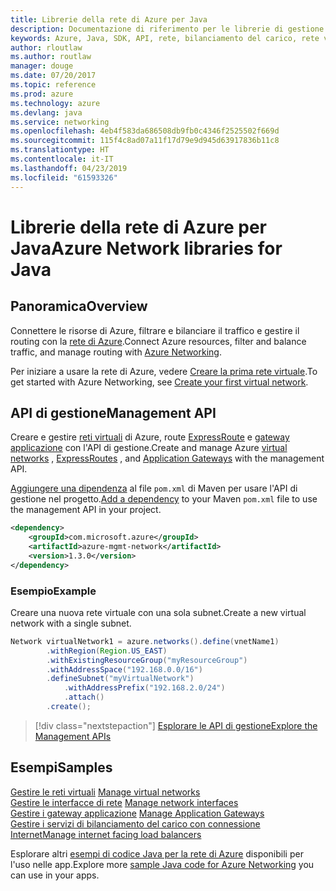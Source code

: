 ```yaml
---
title: Librerie della rete di Azure per Java
description: Documentazione di riferimento per le librerie di gestione della rete di Azure per Java
keywords: Azure, Java, SDK, API, rete, bilanciamento del carico, rete virtuale, subnet
author: rloutlaw
ms.author: routlaw
manager: douge
ms.date: 07/20/2017
ms.topic: reference
ms.prod: azure
ms.technology: azure
ms.devlang: java
ms.service: networking
ms.openlocfilehash: 4eb4f583da686508db9fb0c4346f2525502f669d
ms.sourcegitcommit: 115f4c8ad07a11f17d79e9d945d63917836b11c8
ms.translationtype: HT
ms.contentlocale: it-IT
ms.lasthandoff: 04/23/2019
ms.locfileid: "61593326"
---
```

# <a name="azure-network-libraries-for-java"></a><span data-ttu-id="e95b6-104">Librerie della rete di Azure per Java</span><span class="sxs-lookup"><span data-stu-id="e95b6-104">Azure Network libraries for Java</span></span>

## <a name="overview"></a><span data-ttu-id="e95b6-105">Panoramica</span><span class="sxs-lookup"><span data-stu-id="e95b6-105">Overview</span></span>

<span data-ttu-id="e95b6-106">Connettere le risorse di Azure, filtrare e bilanciare il traffico e gestire il routing con la [rete di Azure](/azure/networking/networking-overview).</span><span class="sxs-lookup"><span data-stu-id="e95b6-106">Connect Azure resources, filter and balance traffic, and manage routing with [Azure Networking](/azure/networking/networking-overview).</span></span>

<span data-ttu-id="e95b6-107">Per iniziare a usare la rete di Azure, vedere [Creare la prima rete virtuale](/azure/virtual-network/virtual-network-get-started-vnet-subnet).</span><span class="sxs-lookup"><span data-stu-id="e95b6-107">To get started with Azure Networking, see [Create your first virtual network](/azure/virtual-network/virtual-network-get-started-vnet-subnet).</span></span>

## <a name="management-api"></a><span data-ttu-id="e95b6-108">API di gestione</span><span class="sxs-lookup"><span data-stu-id="e95b6-108">Management API</span></span>

<span data-ttu-id="e95b6-109">Creare e gestire [reti virtuali](/azure/virtual-network/virtual-networks-overview) di Azure, route [ExpressRoute](/azure/expressroute/) e [gateway applicazione](/azure/application-gateway/) con l'API di gestione.</span><span class="sxs-lookup"><span data-stu-id="e95b6-109">Create and manage Azure [virtual networks](/azure/virtual-network/virtual-networks-overview) , [ExpressRoutes](/azure/expressroute/) , and [Application Gateways](/azure/application-gateway/) with the management API.</span></span>

<span data-ttu-id="e95b6-110">[Aggiungere una dipendenza](https://maven.apache.org/guides/getting-started/index.html#How_do_I_use_external_dependencies) al file `pom.xml` di Maven per usare l'API di gestione nel progetto.</span><span class="sxs-lookup"><span data-stu-id="e95b6-110">[Add a dependency](https://maven.apache.org/guides/getting-started/index.html#How_do_I_use_external_dependencies) to your Maven `pom.xml` file to use the management API in your project.</span></span>  

```XML
<dependency>
    <groupId>com.microsoft.azure</groupId>
    <artifactId>azure-mgmt-network</artifactId>
    <version>1.3.0</version>
</dependency>
```   

### <a name="example"></a><span data-ttu-id="e95b6-111">Esempio</span><span class="sxs-lookup"><span data-stu-id="e95b6-111">Example</span></span>

<span data-ttu-id="e95b6-112">Creare una nuova rete virtuale con una sola subnet.</span><span class="sxs-lookup"><span data-stu-id="e95b6-112">Create a new virtual network with a single subnet.</span></span>

```java
Network virtualNetwork1 = azure.networks().define(vnetName1)
        .withRegion(Region.US_EAST)
        .withExistingResourceGroup("myResourceGroup")
        .withAddressSpace("192.168.0.0/16")
        .defineSubnet("myVirtualNetwork")
            .withAddressPrefix("192.168.2.0/24")
            .attach()
        .create();
```

> [!div class="nextstepaction"]
> [<span data-ttu-id="e95b6-113">Esplorare le API di gestione</span><span class="sxs-lookup"><span data-stu-id="e95b6-113">Explore the Management APIs</span></span>](/java/api/overview/azure/networking/management)

## <a name="samples"></a><span data-ttu-id="e95b6-114">Esempi</span><span class="sxs-lookup"><span data-stu-id="e95b6-114">Samples</span></span>

<span data-ttu-id="e95b6-115">[Gestire le reti virtuali](https://github.com/Azure-Samples/network-java-manage-virtual-network) </span><span class="sxs-lookup"><span data-stu-id="e95b6-115">[Manage virtual networks](https://github.com/Azure-Samples/network-java-manage-virtual-network) </span></span>  
<span data-ttu-id="e95b6-116">[Gestire le interfacce di rete](https://github.com/Azure-Samples/network-java-manage-network-interface) </span><span class="sxs-lookup"><span data-stu-id="e95b6-116">[Manage network interfaces](https://github.com/Azure-Samples/network-java-manage-network-interface) </span></span>  
<span data-ttu-id="e95b6-117">[Gestire i gateway applicazione](https://github.com/Azure-Samples/application-gateway-java-manage-simple-application-gateways) </span><span class="sxs-lookup"><span data-stu-id="e95b6-117">[Manage Application Gateways](https://github.com/Azure-Samples/application-gateway-java-manage-simple-application-gateways) </span></span>  
[<span data-ttu-id="e95b6-118">Gestire i servizi di bilanciamento del carico con connessione Internet</span><span class="sxs-lookup"><span data-stu-id="e95b6-118">Manage internet facing load balancers</span></span>](https://github.com/Azure-Samples/network-java-manage-internet-facing-load-balancers)   

<span data-ttu-id="e95b6-119">Esplorare altri [esempi di codice Java per la rete di Azure](https://azure.microsoft.com/resources/samples/?platform=java&term=network) disponibili per l'uso nelle app.</span><span class="sxs-lookup"><span data-stu-id="e95b6-119">Explore more [sample Java code for Azure Networking](https://azure.microsoft.com/resources/samples/?platform=java&term=network) you can use in your apps.</span></span>
